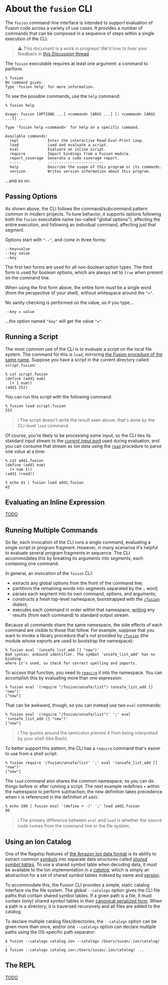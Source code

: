 <!-- Copyright Ion Fusion contributors. All rights reserved. -->
<!-- SPDX-License-Identifier: Apache-2.0 -->

<!-- MarkdownJ can't handle backticks in headers -->
# About the <code>fusion</code> CLI

The `fusion` command-line interface is intended to support evaluation of Fusion code across a 
variety of use cases.  It provides a number of commands that can be composed in a sequence of 
steps within a single execution of the CLI.

> ⚠️ This document is a work in progress! We'd love to hear your feedback in 
> [this Discussion thread](https://github.com/orgs/ion-fusion/discussions/213).

The `fusion` executable requires at least one argument: a command to perform.

    % fusion
    No command given.
    Type 'fusion help' for more information.

To see the possible commands, use the `help` command:

    % fusion help
    
    Usage: fusion [OPTIONS ...] <command> [ARGS ...] [; <command> [ARGS ...]] ...

    Type 'fusion help <command>' for help on a specific command.
    
    Available commands:
      repl             Enter the interactive Read-Eval-Print Loop.
      load             Load and evaluate a script.
      eval             Evaluate an inline script.
      require          Import bindings from a Fusion module.
      report_coverage  Generate a code coverage report.
      -----            -------------------------
      help             Describe the usage of this program or its commands.
      version          Writes version information about this program.

...and so on.


## Passing Options

As shown above, the CLI follows the command/subcommand pattern common in modern projects. To tune
behavior, it supports options following both the `fusion` executable name (so-called "global
options"), affecting the entire execution, and following an individual command, affecting just that
segment.

Options start with `"--"`, and come in three forms:

    --key=value
    --key value
    --key
 
The first two forms are used for all non-boolean option types. The third form is used for boolean 
options, which are always set to `true` when present on the command line.

When using the first form above, the entire form must be a single word (from the perspective of your
shell), without whitespace around the `"="`.

No sanity checking is performed on the value, so if you type...

    --key = value

...the option named `"key"` will get the value `"="`.


## Running a Script

The most common use of the CLI is to evaluate a script on the local file system. The command 
for this is `load`, mirroring [the Fusion procedure of the same name](fusion/eval.html#load). 
Suppose you have a script in the current directory called `script.fusion`:

    % cat script.fusion
    (define (add1 num)
      (+ 1 num))
    (add1 252)

You can run this script with the following command:

    % fusion load script.fusion
    253

> ℹ️ The script doesn't write the result seen above; that's done by the CLI-level `load` command.

Of course, you're likely to be processing some input, so the CLI ties its standard input stream
to the [_current input port_](fusion/io.html#input) used during evaluation, and you can consume
that stream as Ion data using the [`read`](fusion/io.html#read) procedure to parse one value at 
a time: 

    % cat add1.fusion
    (define (add1 num)
      (+ num 1))
    (add1 (read))

    % echo 41 | fusion load add1.fusion
    42


## Evaluating an Inline Expression

[TODO](https://github.com/orgs/ion-fusion/discussions/213)


## Running Multiple Commands

So far, each invocation of the CLI runs a single command, evaluating a single script or program
fragment. However, in many scenarios it's helpful to evaluate several program fragments in sequence.
The CLI accommodates this by breaking its arguments into _segments_, each containing one command.

In general, an invocation of the `fusion` CLI:

* extracts any global options from the front of the command line;
* partitions the remaining words into segments separated by the `;` word;
* parses each segment into its own command, options, and arguments;
* constructs a fresh top-level namespace, bootstrapped with the [`/fusion`](fusion.html) dialect;
* executes each command in order within that namespace, [writing](fusion/io.html#output) any
  results (from each command) to standard output stream.

Because all commands share the same namespace, the side effects of each command are visible to those
that follow. For example, suppose that you want to invoke a library procedure that's not provided
by [`/fusion`](fusion.html) (the module whose exports are used to bootstrap the namespace):

    % fusion eval '(unsafe_list_add [] "new")'
    Bad syntax: unbound identifier. The symbol 'unsafe_list_add' has no binding
    where it's used, so check for correct spelling and imports.

To access that function, you need to [`require`](fusion/module.html#require) it into the namespace. 
You can accomplish this by evaluating more than one expression:

    % fusion eval '(require "/fusion/unsafe/list") (unsafe_list_add [] "new")'
    ["new"]

That can be awkward, though, so you can instead use two `eval` commands:

    % fusion eval '(require "/fusion/unsafe/list")' ';' eval '(unsafe_list_add [] "new")'
    ["new"]

> ℹ️ The quotes around the semicolon prevent it from being interpreted by your shell (like
> Bash).

To better support this pattern, the CLI has a `require` command that's easier to use from a 
shell script:

    % fusion require '/fusion/unsafe/list' ';' eval '(unsafe_list_add [] "new")'
    ["new"]

The `load` command also shares the common namespace, so you can do things before or after 
running a script. The next example redefines `+` within the namespace to perform subtraction; 
the new definition takes precedence when `+` is referenced in the definition of `add1`:

    % echo 100 | fusion eval '(define + -)' ';' load add1.fusion
    99

> ℹ️ The primary difference between `eval` and `load` is whether the source code comes from the
> command line or the file system.


## Using an Ion Catalog

One of the flagship features of [the Amazon Ion data format][Ion] is its ability to extract common
[symbols][I/symbol] into separate data structures called [_shared symbol tables_][I/SST]. To use a
shared symbol table when decoding data, it must be available to the Ion implementation in a
[_catalog_][I/catalog], which is simply an abstraction for a set of shared symbol tables indexed 
by name and [version][I/SST/vn].

To accommodate this, the Fusion CLI provides a simple, static catalog interface via the file system.
The global `--catalogs` option gives the CLI file paths that contain shared symbol tables. If a
given path is a file, it must contain (only) shared symbol tables in their
[canonical serialized form][I/SST]. When a path is a directory, it is traversed recursively and all
files are added to the catalog.

To declare multiple catalog files/directories, the `--catalogs` option can be given more than 
once, and/or one `--catalogs` option can declare multiple paths using the OS-specific path 
separator:

    $ fusion --catalogs catalog.ion --catalogs /Users/susan/.ion/catalog/ ...
    $ fusion --catalogs catalog.ion:/Users/susan/.ion/catalog/ ...


## The REPL

[TODO](https://github.com/orgs/ion-fusion/discussions/213)


[Ion]:       https://amazon-ion.github.io/ion-docs/
[I/catalog]: https://amazon-ion.github.io/ion-docs/docs/symbols.html#the-catalog
[I/symbol]:  https://amazon-ion.github.io/ion-docs/docs/spec.html#symbol
[I/SST]:     https://amazon-ion.github.io/ion-docs/docs/symbols.html#shared-symbol-tables
[I/SST/vn]:  https://amazon-ion.github.io/ion-docs/docs/symbols.html#versioning
